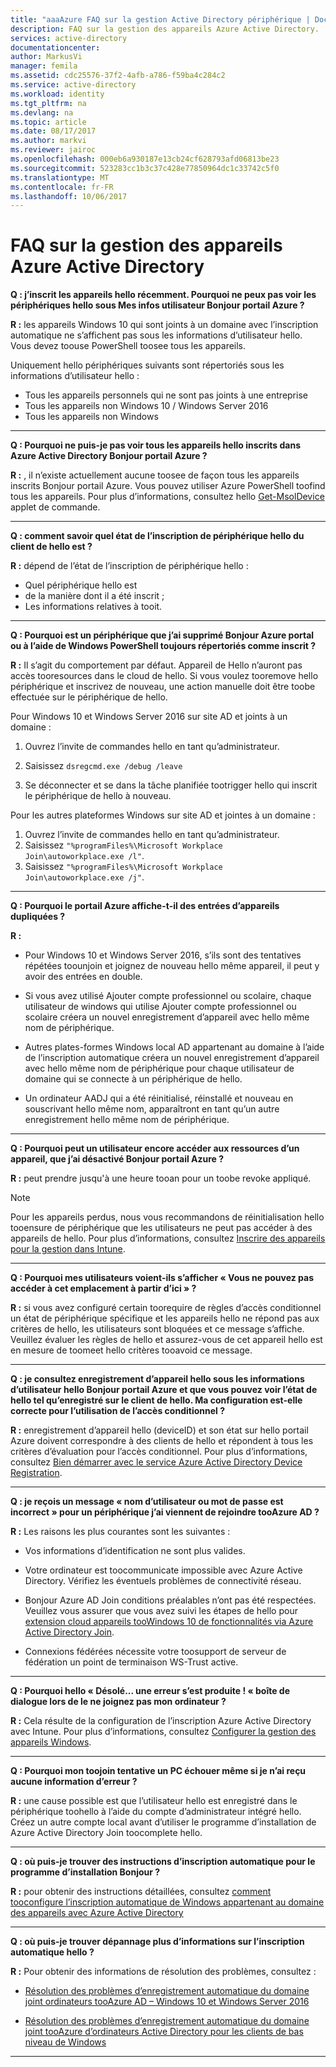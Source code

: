 ```yaml
---
title: "aaaAzure FAQ sur la gestion Active Directory périphérique | Documents Microsoft"
description: FAQ sur la gestion des appareils Azure Active Directory.
services: active-directory
documentationcenter: 
author: MarkusVi
manager: femila
ms.assetid: cdc25576-37f2-4afb-a786-f59ba4c284c2
ms.service: active-directory
ms.workload: identity
ms.tgt_pltfrm: na
ms.devlang: na
ms.topic: article
ms.date: 08/17/2017
ms.author: markvi
ms.reviewer: jairoc
ms.openlocfilehash: 000eb6a930187e13cb24cf628793afd06813be23
ms.sourcegitcommit: 523283cc1b3c37c428e77850964dc1c33742c5f0
ms.translationtype: MT
ms.contentlocale: fr-FR
ms.lasthandoff: 10/06/2017
---
```

# <a name="azure-active-directory-device-management-faq"></a>FAQ sur la gestion des appareils Azure Active Directory

**Q : j’inscrit les appareils hello récemment. Pourquoi ne peux pas voir les périphériques hello sous Mes infos utilisateur Bonjour portail Azure ?**

**R :** les appareils Windows 10 qui sont joints à un domaine avec l’inscription automatique ne s’affichent pas sous les informations d’utilisateur hello.
Vous devez toouse PowerShell toosee tous les appareils. 

Uniquement hello périphériques suivants sont répertoriés sous les informations d’utilisateur hello :

- Tous les appareils personnels qui ne sont pas joints à une entreprise 
- Tous les appareils non Windows 10 / Windows Server 2016 
- Tous les appareils non Windows 

---

**Q : Pourquoi ne puis-je pas voir tous les appareils hello inscrits dans Azure Active Directory Bonjour portail Azure ?** 

**R :** , il n’existe actuellement aucune toosee de façon tous les appareils inscrits Bonjour portail Azure. Vous pouvez utiliser Azure PowerShell toofind tous les appareils. Pour plus d’informations, consultez hello [Get-MsolDevice](/powershell/module/msonline/get-msoldevice?view=azureadps-1.0) applet de commande.

--- 

**Q : comment savoir quel état de l’inscription de périphérique hello du client de hello est ?**

**R :** dépend de l’état de l’inscription de périphérique hello :

- Quel périphérique hello est
- de la manière dont il a été inscrit ; 
- Les informations relatives à tooit. 
 

---

**Q : Pourquoi est un périphérique que j’ai supprimé Bonjour Azure portal ou à l’aide de Windows PowerShell toujours répertoriés comme inscrit ?**

**R :** Il s’agit du comportement par défaut. Appareil de Hello n’auront pas accès tooresources dans le cloud de hello. Si vous voulez tooremove hello périphérique et inscrivez de nouveau, une action manuelle doit être toobe effectuée sur le périphérique de hello. 

Pour Windows 10 et Windows Server 2016 sur site AD et joints à un domaine :

1.  Ouvrez l’invite de commandes hello en tant qu’administrateur.

2.  Saisissez `dsregcmd.exe /debug /leave`

3.  Se déconnecter et se dans la tâche planifiée tootrigger hello qui inscrit le périphérique de hello à nouveau. 

Pour les autres plateformes Windows sur site AD et jointes à un domaine :

1.  Ouvrez l’invite de commandes hello en tant qu’administrateur.
2.  Saisissez `"%programFiles%\Microsoft Workplace Join\autoworkplace.exe /l"`.
3.  Saisissez `"%programFiles%\Microsoft Workplace Join\autoworkplace.exe /j"`.

---

**Q : Pourquoi le portail Azure affiche-t-il des entrées d’appareils dupliquées ?**

**R :**

-   Pour Windows 10 et Windows Server 2016, s’ils sont des tentatives répétées toounjoin et joignez de nouveau hello même appareil, il peut y avoir des entrées en double. 

-   Si vous avez utilisé Ajouter compte professionnel ou scolaire, chaque utilisateur de windows qui utilise Ajouter compte professionnel ou scolaire créera un nouvel enregistrement d’appareil avec hello même nom de périphérique.

-   Autres plates-formes Windows local AD appartenant au domaine à l’aide de l’inscription automatique créera un nouvel enregistrement d’appareil avec hello même nom de périphérique pour chaque utilisateur de domaine qui se connecte à un périphérique de hello. 

-   Un ordinateur AADJ qui a été réinitialisé, réinstallé et nouveau en souscrivant hello même nom, apparaîtront en tant qu’un autre enregistrement hello même nom de périphérique.

---

**Q : Pourquoi peut un utilisateur encore accéder aux ressources d’un appareil, que j’ai désactivé Bonjour portail Azure ?**

**R :** peut prendre jusqu'à une heure tooan pour un toobe revoke appliqué.

>[!Note] 
>Pour les appareils perdus, nous vous recommandons de réinitialisation hello tooensure de périphérique que les utilisateurs ne peut pas accéder à des appareils de hello. Pour plus d’informations, consultez [Inscrire des appareils pour la gestion dans Intune](https://docs.microsoft.com/intune/deploy-use/enroll-devices-in-microsoft-intune). 


---

**Q : Pourquoi mes utilisateurs voient-ils s’afficher « Vous ne pouvez pas accéder à cet emplacement à partir d’ici » ?**

**R :** si vous avez configuré certain toorequire de règles d’accès conditionnel un état de périphérique spécifique et les appareils hello ne répond pas aux critères de hello, les utilisateurs sont bloquées et ce message s’affiche. Veuillez évaluer les règles de hello et assurez-vous de cet appareil hello est en mesure de toomeet hello critères tooavoid ce message.

---


**Q : je consultez enregistrement d’appareil hello sous les informations d’utilisateur hello Bonjour portail Azure et que vous pouvez voir l’état de hello tel qu’enregistré sur le client de hello. Ma configuration est-elle correcte pour l’utilisation de l’accès conditionnel ?**

**R :** enregistrement d’appareil hello (deviceID) et son état sur hello portail Azure doivent correspondre à des clients de hello et répondent à tous les critères d’évaluation pour l’accès conditionnel. Pour plus d’informations, consultez [Bien démarrer avec le service Azure Active Directory Device Registration](active-directory-device-registration.md).

---

**Q : je reçois un message « nom d’utilisateur ou mot de passe est incorrect » pour un périphérique j’ai viennent de rejoindre tooAzure AD ?**

**R :** Les raisons les plus courantes sont les suivantes :

- Vos informations d’identification ne sont plus valides.

- Votre ordinateur est toocommunicate impossible avec Azure Active Directory. Vérifiez les éventuels problèmes de connectivité réseau.

- Bonjour Azure AD Join conditions préalables n’ont pas été respectées. Veuillez vous assurer que vous avez suivi les étapes de hello pour [extension cloud appareils tooWindows 10 de fonctionnalités via Azure Active Directory Join](active-directory-azureadjoin-overview.md).  

- Connexions fédérées nécessite votre toosupport de serveur de fédération un point de terminaison WS-Trust active. 

---

**Q : Pourquoi hello « Désolé... une erreur s’est produite ! « boîte de dialogue lors de le ne joignez pas mon ordinateur ?**

**R :** Cela résulte de la configuration de l’inscription Azure Active Directory avec Intune. Pour plus d’informations, consultez [Configurer la gestion des appareils Windows](https://docs.microsoft.com/intune/deploy-use/set-up-windows-device-management-with-microsoft-intune#azure-active-directory-enrollment).  

---

**Q : Pourquoi mon toojoin tentative un PC échouer même si je n’ai reçu aucune information d’erreur ?**

**R :** une cause possible est que l’utilisateur hello est enregistré dans le périphérique toohello à l’aide du compte d’administrateur intégré hello. Créez un autre compte local avant d’utiliser le programme d’installation de Azure Active Directory Join toocomplete hello. 

---

**Q : où puis-je trouver des instructions d’inscription automatique pour le programme d’installation Bonjour ?**

**R :** pour obtenir des instructions détaillées, consultez [comment tooconfigure l’inscription automatique de Windows appartenant au domaine des appareils avec Azure Active Directory](active-directory-conditional-access-automatic-device-registration-setup.md)

---

**Q : où puis-je trouver dépannage plus d’informations sur l’inscription automatique hello ?**

**R :** Pour obtenir des informations de résolution des problèmes, consultez :

- [Résolution des problèmes d’enregistrement automatique du domaine joint ordinateurs tooAzure AD – Windows 10 et Windows Server 2016](active-directory-device-registration-troubleshoot-windows.md)

- [Résolution des problèmes d’enregistrement automatique du domaine joint tooAzure d’ordinateurs Active Directory pour les clients de bas niveau de Windows](active-directory-device-registration-troubleshoot-windows-legacy.md)
 
---

